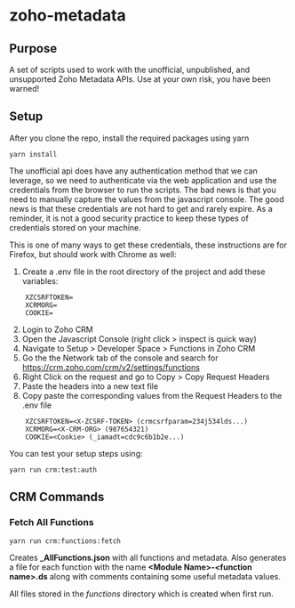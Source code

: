 # zoho-metadata

## Purpose

A set of scripts used to work with the unofficial, unpublished, and unsupported Zoho Metadata APIs. Use at your own risk, you have been warned!

## Setup

After you clone the repo, install the required packages using yarn
```
yarn install
```

The unofficial api does have any authentication method that we can leverage, so we need to authenticate via the web application and use the credentials from the browser to run the scripts. The bad news is that you need to manually capture the values from the javascript console. The good news is that these credentials are not hard to get and rarely expire. As a reminder, it is not a good security practice to keep these types of credentials stored on your machine.

This is one of many ways to get these credentials, these instructions are for Firefox, but should work with Chrome as well:

  1) Create a .env file in the root directory of the project and add these variables: 
```
    XZCSRFTOKEN=
    XCRMORG=
    COOKIE=
```
  2) Login to Zoho CRM
  2) Open the Javascript Console (right click > inspect is quick way)
  3) Navigate to Setup > Developer Space > Functions in Zoho CRM
  4) Go the the Network tab of the console and search for https://crm.zoho.com/crm/v2/settings/functions
  5) Right Click on the request and go to Copy > Copy Request Headers
  6) Paste the headers into a new text file
  7) Copy paste the corresponding values from the Request Headers to the .env file
```
    XZCSRFTOKEN=<X-ZCSRF-TOKEN> (crmcsrfparam=234j534lds...)
    XCRMORG=<X-CRM-ORG> (987654321)
    COOKIE=<Cookie> (_iamadt=cdc9c6b1b2e...)
```

You can test your setup steps using:
```
yarn run crm:test:auth
```

## CRM Commands

### Fetch All Functions
```
yarn run crm:functions:fetch
```
Creates **_AllFunctions.json** with all functions and metadata. Also generates a file for each function with the name **\<Module Name\>-\<function name\>.ds** along with comments containing some useful metadata values.

All files stored in the *functions* directory which is created when first run.